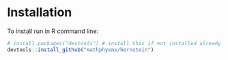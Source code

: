 # Installation
To install run in R command line:

```R
# install.packages("devtools") # install this if not installed already
devtools::install_github("mathphysmx/bernstein")
```
